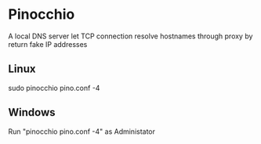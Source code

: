 # Pinocchio
A local DNS server let TCP connection resolve hostnames through proxy by return fake IP addresses

## Linux
sudo pinocchio pino.conf -4

## Windows
Run "pinocchio pino.conf -4" as Administator
